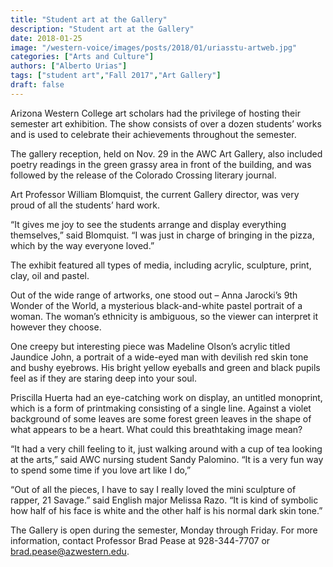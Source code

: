 ```yaml
---
title: "Student art at the Gallery"
description: "Student art at the Gallery"
date: 2018-01-25
image: "/western-voice/images/posts/2018/01/uriasstu-artweb.jpg"
categories: ["Arts and Culture"]
authors: ["Alberto Urias"]
tags: ["student art","Fall 2017","Art Gallery"]
draft: false
---
```

Arizona Western College art scholars had the privilege of hosting their semester art exhibition. The show consists of over a dozen students’ works and is used to celebrate their achievements throughout the semester.

The gallery reception, held on Nov. 29 in the AWC Art Gallery, also included poetry readings in the green grassy area in front of the building, and was followed by the release of the Colorado Crossing literary journal.

Art Professor William Blomquist, the current Gallery director, was very proud of all the students’ hard work.

“It gives me joy to see the students arrange and display everything themselves,” said Blomquist. “I was just in charge of bringing in the pizza, which by the way everyone loved.”

The exhibit featured all types of media, including acrylic, sculpture, print, clay, oil and pastel.

Out of the wide range of artworks, one stood out – Anna Jarocki’s 9th Wonder of the World, a mysterious black-and-white pastel portrait of a woman. The woman’s ethnicity is ambiguous, so the viewer can interpret it however they choose.

One creepy but interesting piece was Madeline Olson’s acrylic titled Jaundice John, a portrait of a wide-eyed man with devilish red skin tone and bushy eyebrows. His bright yellow eyeballs and green and black pupils feel as if they are staring deep into your soul.

Priscilla Huerta had an eye-catching work on display, an untitled monoprint, which is a form of printmaking consisting of a single line. Against a violet background of some leaves are some forest green leaves in the shape of what appears to be a heart. What could this breathtaking image mean?

“It had a very chill feeling to it, just walking around with a cup of tea looking at the arts,” said AWC nursing student Sandy Palomino. “It is a very fun way to spend some time if you love art like I do,”

“Out of all the pieces, I have to say I really loved the mini sculpture of rapper, 21 Savage.” said English major Melissa Razo. “It is kind of symbolic how half of his face is white and the other half is his normal dark skin tone.”

The Gallery is open during the semester, Monday through Friday. For more information, contact Professor Brad Pease at 928-344-7707 or brad.pease@azwestern.edu.
